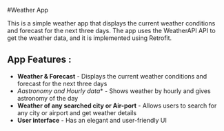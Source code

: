 #Weather App

This is a simple weather app that displays the current weather conditions and forecast for the next three days. The app uses the WeatherAPI API to get the weather data, and it is implemented using Retrofit.

## App Features :
- **Weather & Forecast** - Displays the current weather conditions and forecast for the next three days
- *Aastronomy and Hourly data** - Shows weather by hourly and gives astronomy of the day
- **Weather of any searched city or Air-port** - Allows users to search for any city or airport and get weather details
- **User interface** - Has an elegant and user-friendly UI
